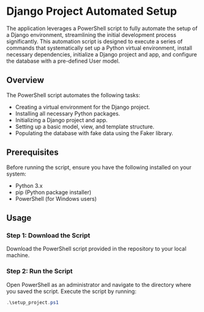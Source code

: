 # Django Project Automated Setup

The application leverages a PowerShell script to fully automate the setup of a Django environment, streamlining the initial development process significantly. This automation script is designed to execute a series of commands that systematically set up a Python virtual environment, install necessary dependencies, initialize a Django project and app, and configure the database with a pre-defined User model.



## Overview

The PowerShell script automates the following tasks:
- Creating a virtual environment for the Django project.
- Installing all necessary Python packages.
- Initializing a Django project and app.
- Setting up a basic model, view, and template structure.
- Populating the database with fake data using the Faker library.

## Prerequisites

Before running the script, ensure you have the following installed on your system:
- Python 3.x
- pip (Python package installer)
- PowerShell (for Windows users)

## Usage

### Step 1: Download the Script

Download the PowerShell script provided in the repository to your local machine.

### Step 2: Run the Script

Open PowerShell as an administrator and navigate to the directory where you saved the script. Execute the script by running:

```powershell
.\setup_project.ps1
```


